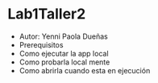 # Lab1Taller2
- Autor: Yenni Paola Dueñas
- Prerequisitos
- Como ejecutar la app local
- Como probarla local mente
- Como abrirla cuando esta en ejecución
